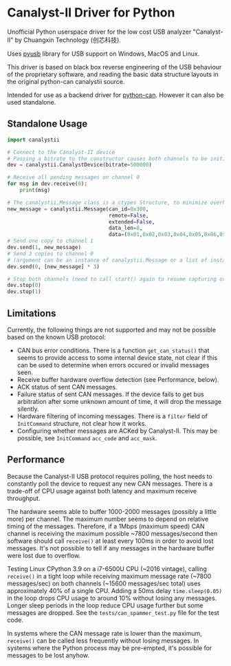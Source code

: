 # Canalyst-II Driver for Python

Unofficial Python userspace driver for the low cost USB analyzer "Canalyst-II" by Chuangxin Technology (创芯科技).

Uses [pyusb](https://pyusb.github.io/pyusb/) library for USB support on Windows, MacOS and Linux.

This driver is based on black box reverse engineering of the USB behaviour of the proprietary software, and reading the basic data structure layouts in the original python-can canalystii source.

Intended for use as a backend driver for [python-can](https://python-can.readthedocs.io/). However it can also be used standalone.

## Standalone Usage

```py
import canalystii

# Connect to the Canalyst-II device
# Passing a bitrate to the constructor causes both channels to be initialized and started.
dev = canalystii.CanalystDevice(bitrate=500000)

# Receive all pending messages on channel 0
for msg in dev.receive(0):
    print(msg)

# The canalystii.Message class is a ctypes Structure, to minimize overhead
new_message = canalystii.Message(can_id=0x300,
                                 remote=False,
                                 extended=False,
                                 data_len=8,
                                 data=(0x01,0x02,0x03,0x04,0x05,0x06,0x07,0x08))
# Send one copy to channel 1
dev.send(1, new_message)
# Send 3 copies to channel 0
# (argument can be an instance of canalystii.Message or a list of instances)
dev.send(0, [new_message] * 3)

# Stop both channels (need to call start() again to resume capturing or send any messages)
dev.stop(0)
dev.stop(1)
```

## Limitations

Currently, the following things are not supported and may not be possible based on the known USB protocol:

* CAN bus error conditions. There is a function `get_can_status()` that seems to provide access to some internal device state, not clear if this can be used to determine when errors occured or invalid messages seen.
* Receive buffer hardware overflow detection (see Performance, below).
* ACK status of sent CAN messages.
* Failure status of sent CAN messages. If the device fails to get bus arbitration after some unknown amount of time, it will drop the message silently.
* Hardware filtering of incoming messages. There is a `filter` field of `InitCommand` structure, not clear how it works.
* Configuring whether messages are ACKed by Canalyst-II. This may be possible, see `InitCommand` `acc_code` and `acc_mask`.

## Performance

Because the Canalyst-II USB protocol requires polling, the host needs to constantly poll the device to request any new CAN messages. There is a trade-off of CPU usage against both latency and maximum receive throughput.

The hardware seems able to buffer 1000-2000 messages (possibly a little more) per channel. The maximum number seems to depend on relative timing of the messages. Therefore, if a 1Mbps (maximum speed) CAN channel is receiving the maximum possible ~7800 messages/second then software should call `receive()` at least every 100ms in order to avoid lost messages. It's not possible to tell if any messages in the hardware buffer were lost due to overflow.

Testing Linux CPython 3.9 on a i7-6500U CPU (~2016 vintage), calling `receive()` in a tight loop while receiving maximum message rate (~7800 messages/sec) on both channels (~15600 messages/sec total)  uses approximately 40% of a single CPU. Adding a 50ms delay `time.sleep(0.05)` in the loop drops CPU usage to around 10% without losing any messages. Longer sleep periods in the loop reduce CPU usage further but some messages are dropped. See the `tests/can_spammer_test.py` file for the test code.

In systems where the CAN message rate is lower than the maximum, `receive()` can be called less frequently without losing messages. In systems where the Python process may be pre-empted, it's possible for messages to be lost anyhow.

